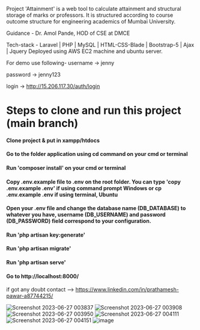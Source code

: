 

Project 'Attainment' is a web tool to calculate attainment and structural storage of marks or professors. It is structured according to course outcome structure for engineering academics of Mumbai University.

Guidance - Dr. Amol Pande, HOD of CSE at DMCE

Tech-stack - Laravel | PHP | MySQL | HTML-CSS-Blade | Bootstrap-5 | Ajax | Jquery
Deployed using AWS EC2 machine and ubuntu server.

For demo use following-
username -> jenny 

password -> jenny123

login -> http://15.206.117.30/auth/login



# Steps to clone and run this project (main branch)
#### Clone project & put in xampp/htdocs
#### Go to the folder application using cd command on your cmd or terminal
#### Run 'composer install' on your cmd or terminal
#### Copy .env.example file to .env on the root folder. You can type 'copy .env.example .env' if using command prompt Windows or cp .env.example .env if using terminal, Ubuntu
#### Open your .env file and change the database name (DB_DATABASE) to whatever you have, username (DB_USERNAME) and password (DB_PASSWORD) field correspond to your configuration.
#### Run 'php artisan key:generate'
#### Run 'php artisan migrate'
#### Run 'php artisan serve'
#### Go to http://localhost:8000/

if got any doubt contact --> https://www.linkedin.com/in/prathamesh-pawar-a87744215/




![Screenshot 2023-06-27 003837](https://github.com/PrathameshPawar119/attainment/assets/104665278/d9c03698-ea04-4bc0-bc4a-95862729f57f)
![Screenshot 2023-06-27 003908](https://github.com/PrathameshPawar119/attainment/assets/104665278/176d78d8-131d-4f06-9ab7-4d1346f64016)
![Screenshot 2023-06-27 003950](https://github.com/PrathameshPawar119/attainment/assets/104665278/7bf58ce0-e4d0-4917-9934-581b0c4859db)
![Screenshot 2023-06-27 004111](https://github.com/PrathameshPawar119/attainment/assets/104665278/1784b377-16e7-4bdf-8a63-e3169e27d04a)
![Screenshot 2023-06-27 004151](https://github.com/PrathameshPawar119/attainment/assets/104665278/f7234c4c-e81b-4d19-a0a8-e7aa57526642)
![image](https://github.com/PrathameshPawar119/attainment/assets/104665278/c31706d3-f8eb-422f-b1f0-4b6b8f61d3a9)

